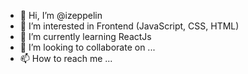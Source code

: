 - 👋 Hi, I’m @izeppelin
- 👀 I’m interested in Frontend (JavaScript, CSS, HTML)
- 🌱 I’m currently learning ReactJs
- 💞️ I’m looking to collaborate on ...
- 📫 How to reach me ...

<!---
izeppelin/izeppelin is a ✨ special ✨ repository because its `README.md` (this file) appears on your GitHub profile.
You can click the Preview link to take a look at your changes.
--->
